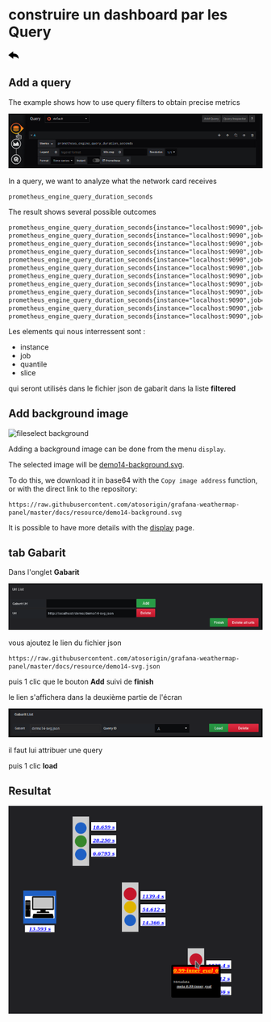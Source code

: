 # construire un dashboard par les Query

[![](../../screenshots/other/Go-back.png)](README.md)

## Add a query

The example shows how to use query filters to obtain precise metrics

![fileselect background](../../screenshots/demo/tutorial14/query.jpg)

In a query, we want to analyze what the network card receives

```
prometheus_engine_query_duration_seconds
```

The result shows several possible outcomes

```
prometheus_engine_query_duration_seconds{instance="localhost:9090",job="prometheus",quantile="0.5",slice="inner_eval"}
prometheus_engine_query_duration_seconds{instance="localhost:9090",job="prometheus",quantile="0.5",slice="prepare_time"}
prometheus_engine_query_duration_seconds{instance="localhost:9090",job="prometheus",quantile="0.5",slice="queue_time"}
prometheus_engine_query_duration_seconds{instance="localhost:9090",job="prometheus",quantile="0.5",slice="result_sort"}
prometheus_engine_query_duration_seconds{instance="localhost:9090",job="prometheus",quantile="0.9",slice="inner_eval"}
prometheus_engine_query_duration_seconds{instance="localhost:9090",job="prometheus",quantile="0.9",slice="prepare_time"}
prometheus_engine_query_duration_seconds{instance="localhost:9090",job="prometheus",quantile="0.9",slice="queue_time"}
prometheus_engine_query_duration_seconds{instance="localhost:9090",job="prometheus",quantile="0.9",slice="result_sort"}
prometheus_engine_query_duration_seconds{instance="localhost:9090",job="prometheus",quantile="0.99",slice="inner_eval"}
prometheus_engine_query_duration_seconds{instance="localhost:9090",job="prometheus",quantile="0.99",slice="prepare_time"}
prometheus_engine_query_duration_seconds{instance="localhost:9090",job="prometheus",quantile="0.99",slice="queue_time"}
prometheus_engine_query_duration_seconds{instance="localhost:9090",job="prometheus",quantile="0.99",slice="result_sort"}

```

Les elements qui nous interressent sont :

- instance
- job
- quantile
- slice

qui seront utilisés dans le fichier json de gabarit dans la liste **filtered**

## Add background image

![fileselect background](../../screenshots/demo/tutorial14/background.jpg)

Adding a background image can be done from the menu `display`.

The selected image will be [demo14-background.svg](../../resource/demo14-background.svg).

To do this, we download it in base64 with the `Copy image address` function, or with the direct link to the repository:

```
https://raw.githubusercontent.com/atosorigin/grafana-weathermap-panel/master/docs/resource/demo14-background.svg

```

It is possible to have more details with the [display](../editor/display.md) page.

## tab Gabarit

Dans l'onglet **Gabarit**

![](../../screenshots/demo/tutorial14/demo14-1.png)

vous ajoutez le lien du fichier json

```
https://raw.githubusercontent.com/atosorigin/grafana-weathermap-panel/master/docs/resource/demo14-svg.json

```

puis 1 clic que le bouton **Add** suivi de **finish**

le lien s'affichera dans la deuxième partie de l'écran

![](../../screenshots/demo/tutorial14/demo14-2.png)

il faut lui attribuer une query

puis 1 clic **load**

## Resultat

![](../../screenshots/demo/tutorial14/result.png)
